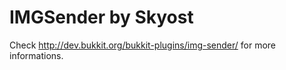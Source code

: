 IMGSender by Skyost
=========

Check http://dev.bukkit.org/bukkit-plugins/img-sender/ for more informations.